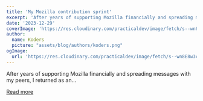 ```yaml
---
title: 'My Mozilla contribution sprint'
excerpt: 'After years of supporting Mozilla financially and spreading messages with my peers, I returned as an...'
date: '2023-12-29'
coverImage: 'https://res.cloudinary.com/practicaldev/image/fetch/s--wn8E8w3c--/c_imagga_scale,f_auto,fl_progressive,h_420,q_auto,w_1000/https://dev-to-uploads.s3.amazonaws.com/uploads/articles/sa170f4fofl9j0qmd4ai.png'
author:
  name: Koders
  picture: "assets/blog/authors/koders.png"
ogImage:
  url: 'https://res.cloudinary.com/practicaldev/image/fetch/s--wn8E8w3c--/c_imagga_scale,f_auto,fl_progressive,h_420,q_auto,w_1000/https://dev-to-uploads.s3.amazonaws.com/uploads/articles/sa170f4fofl9j0qmd4ai.png'
---
```


After years of supporting Mozilla financially and spreading messages with my peers, I returned as an...

[Read more](https://dev.to/bogomil/my-mozilla-contribution-sprint-11d9)
